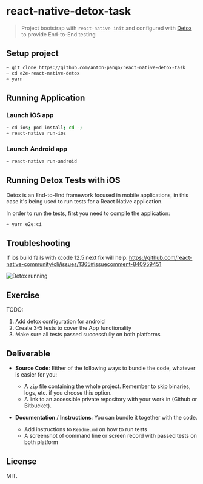 # react-native-detox-task

> Project bootstrap with `react-native init` and configured with [Detox](https://github.com/wix/Detox) to provide End-to-End testing

## Setup project

```bash
~ git clone https://github.com/anton-pango/react-native-detox-task
~ cd e2e-react-native-detox
~ yarn
```

## Running Application

### Launch iOS app

```bash
~ cd ios; pod install; cd -;
~ react-native run-ios
```

### Launch Android app

```bash
~ react-native run-android
```

## Running Detox Tests with iOS

Detox is an End-to-End framework focused in mobile applications, in this case it's being used to run tests for a React Native application.

In order to run the tests, first you need to compile the application:

```bash
~ yarn e2e:ci
```

## Troubleshooting
If ios build fails with xcode 12.5 next fix will help: https://github.com/react-native-community/cli/issues/1365#issuecomment-840959451

![Detox running](./docs/e2e-full-test.gif)

## Exercise

TODO:
1. Add detox configuration for android
2. Create 3-5 tests to cover the App functionality
3. Make sure all tests passed successfully on both platforms

## Deliverable
* **Source Code**: Either of the following ways to bundle the code, whatever is easier for you:
    * A `zip` file containing the whole project. Remember to skip binaries, logs, etc. if you choose this option.
    * A link to an accessible private repository with your work in (Github or Bitbucket).

* **Documentation** / **Instructions**: You can bundle it together with the code.
    * Add instructions to `Readme.md` on how to run tests
    * A screenshot of command line or screen record with passed tests on both platform

## License

MIT.
